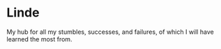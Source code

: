 # Linde
My hub for all my stumbles, successes, and failures, of which I will have learned the most from.
